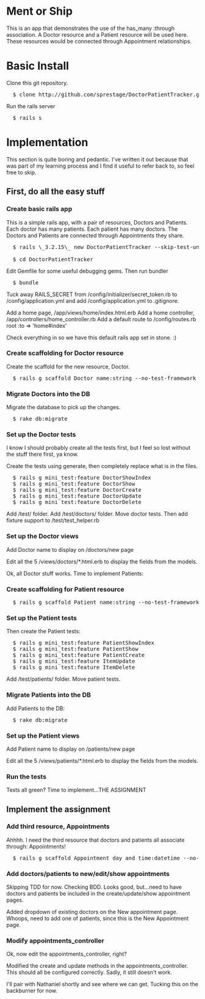 Ment or Ship
=======

This is an app that demonstrates the use of the has_many :through association.  A Doctor resource and a Patient resource will be used here.  These resources would be connected through Appointment relationships.


Basic Install
=======
Clone this git repository.
<pre>
  $ clone http://github.com/sprestage/DoctorPatientTracker.git
</pre>

Run the rails server
<pre>
  $ rails s
</pre>


Implementation
=======
This section is quite boring and pedantic.  I've written it out because
that was part of my learning process and I find it useful to refer back
to, so feel free to skip.

## First, do all the easy stuff
### Create basic rails app
This is a simple rails app, with a pair of resources, Doctors and Patients.
Each doctor has many patients.  Each patient has many doctors.  The Doctors
and Patients are connected through Appointments they share.
<pre>
  $ rails \_3.2.15\_ new DoctorPatientTracker --skip-test-unit

  $ cd DoctorPatientTracker
</pre>

Edit Gemfile for some useful debugging gems.  Then run bundler
<pre>
  $ bundle
</pre>

Tuck away RAILS_SECRET from /config/initializer/secret_token.rb to /config/application.yml and add /config/application.yml to .gitignore.

Add a home page, /app/views/home/index.html.erb
Add a home controller, /app/controllers/home_controller.rb
Add a default route to /config/routes.rb
  root :to => 'home#index'

Check everything in so we have this default rails app set in stone.  :)

### Create scaffolding for Doctor resource
Create the scaffold for the new resource, Doctor.
<pre>
  $ rails g scaffold Doctor name:string --no-test-framework --no-assets --no-stylesheets --no-scss
</pre>

### Migrate Doctors into the DB
Migrate the database to pick up the changes.
<pre>
  $ rake db:migrate
</pre>

### Set up the Doctor tests
I know I should probably create all the tests first, but I feel so lost
without the stuff there first, ya know.

Create the tests using generate, then completely replace what is in the files.
<pre>
  $ rails g mini_test:feature DoctorShowIndex
  $ rails g mini_test:feature DoctorShow
  $ rails g mini_test:feature DoctorCreate
  $ rails g mini_test:feature DoctorUpdate
  $ rails g mini_test:feature DoctorDelete
</pre>

Add /test/ folder.  Add /test/doctors/ folder.  Move doctor tests. Then
add fixture support to /test/test_helper.rb

### Set up the Doctor views
Add Doctor name to display on /doctors/new page

Edit all the 5 /views/doctors/*.html.erb to display the fields from the
models.

Ok, all Doctor stuff works. Time to implement Patients:

### Create scaffolding for Patient resource
<pre>
  $ rails g scaffold Patient name:string --no-test-framework --no-assets --no-stylesheets --no-scss
</pre>

### Set up the Patient tests
Then create the Patient tests:
<pre>
  $ rails g mini_test:feature PatientShowIndex
  $ rails g mini_test:feature PatientShow
  $ rails g mini_test:feature PatientCreate
  $ rails g mini_test:feature ItemUpdate
  $ rails g mini_test:feature ItemDelete
</pre>

Add /test/patients/ folder.  Move patient tests.

### Migrate Patients into the DB
Add Patients to the DB:
<pre>
  $ rake db:migrate
</pre>

### Set up the Patient views
Add Patient name to display on /patients/new page

Edit all the 5 /views/patients/*.html.erb to display the fields from the
models.

### Run the tests
Tests all green?  Time to implement...THE ASSIGNMENT


## Implement the assignment
### Add third resource, Appointments
Ahhhh.  I need the third resource that doctors and patients all associate through: Appointments!
<pre>
  $ rails g scaffold Appointment day_and_time:datetime --no-test-framework --no-assets --no-stylesheets --no-scss
</pre>

### Add doctors/patients to new/edit/show appointments
Skipping TDD for now.  Checking BDD.  Looks good, but...need to have
doctors and patients be included in the create/update/show
appointment pages.

Added dropdown of existing doctors on the New appointment page.  Whoops,
need to add one of patients, since this is the New Appointment page.

### Modify appointments_controller
Ok, now edit the appointments_controller, right?

Modified the create and update methods in the appointments_controller.
This should all be configured correctly.  Sadly, it still doesn't work.

I'll pair with Nathaniel shortly and see where we can get.  Tucking
this on the backburner for now.

